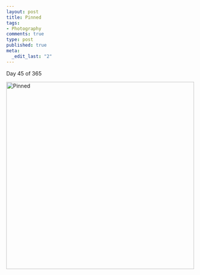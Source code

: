```yaml
--- 
layout: post
title: Pinned
tags: 
- Photography
comments: true
type: post
published: true
meta: 
  _edit_last: "2"
---
```

Day 45 of 365

<a href="http://www.flickr.com/photos/aaronbrethorst/3280999730/" title="Pinned by aaronbrethorst, on Flickr"><img src="http://farm4.static.flickr.com/3633/3280999730_932ae393c6.jpg" width="500" height="500" alt="Pinned" /></a>
